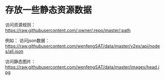 # 存放一些静态资源数据

访问资源规则：https://raw.githubusercontent.com/:owner/:repo/master/:path

例如：
访问json数据：https://raw.githubusercontent.com/wenfengSAT/data/master/v2ex/api/nodes/all.json

访问静态图片：https://raw.githubusercontent.com/wenfengSAT/data/master/images/head.jpg
